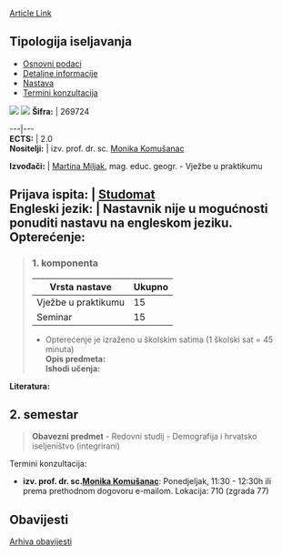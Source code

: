 [Article Link](https://www.fhs.hr/predmet/tipise_a)

## Tipologija iseljavanja
  * [Osnovni podaci](https://www.fhs.hr/predmet/tipise_a#v1id-523833_592508_1_0 "Osnovni podaci")
  * [Detaljne informacije](https://www.fhs.hr/predmet/tipise_a#v1id-523833_592508_1_1 "Detaljne informacije")
  * [Nastava](https://www.fhs.hr/predmet/tipise_a#v1id-523833_592508_1_2 "Nastava")
  * [Termini konzultacija](https://www.fhs.hr/predmet/tipise_a#v1id-523833_592508_1_3 "Termini konzultacija")


[![](https://www.fhs.hr/img/flags/gif/hr.gif)](https://www.fhs.hr/predmet/tipise_a) [![](https://www.fhs.hr/img/flags/gif/gb.gif)](https://www.fhs.hr/en/course/tom_a)
**Šifra:** |  269724  
  
---|---  
**ECTS:** |  2.0   
**Nositelji:** |  izv. prof. dr. sc. [Monika Komušanac](https://www.fhs.hr/djelatnik/monika.komusanac)   
  
**Izvođači:** |  [Martina Miljak](https://www.fhs.hr/djelatnik/martina.miljak), mag. educ. geogr. - Vježbe u praktikumu  
  
**Prijava ispita:** |  [Studomat](http://www.isvu.hr/studomat)  
**Engleski jezik:** |  Nastavnik nije u mogućnosti ponuditi nastavu na engleskom jeziku.   
**Opterećenje:**  
---  
> ### 1. komponenta
> | Vrsta nastave | Ukupno  
> ---|---  
> Vježbe u praktikumu | 15  
> Seminar | 15  
> * Opterećenje je izraženo u školskim satima (1 školski sat = 45 minuta)   
**Opis predmeta:**  
> **Ishodi učenja:**  

  
**Literatura:**  

  
**2. semestar**  
---  
> **Obavezni predmet** - Redovni studij - Demografija i hrvatsko iseljeništvo (integrirani)  
>   
Termini konzultacija: 
  * **izv. prof. dr. sc.[Monika Komušanac](https://www.fhs.hr/djelatnik/monika.komusanac)**: 
Ponedjeljak, 11:30 - 12:30h ili prema prethodnom dogovoru e-mailom.
Lokacija: 710 (zgrada 77) 


## Obavijesti
[Arhiva obavijesti](https://www.fhs.hr/predmet/tipise_a?@=21nd5#news_123966 "Arhiva obavijesti")
